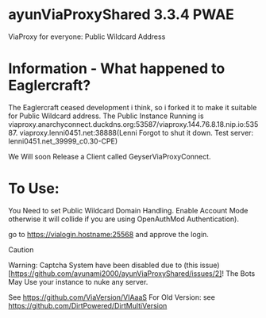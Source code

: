 # ayunViaProxyShared 3.3.4 PWAE
 ViaProxy for everyone: Public Wildcard Address

# Information - What happened to Eaglercraft?
The Eaglercraft ceased development i think, so i forked it to make it suitable for Public Wildcard address.
The Public Instance Running is
viaproxy.anarchyconnect.duckdns.org:53587/viaproxy.144.76.8.18.nip.io:53587.
viaproxy.lenni0451.net:38888(Lenni Forgot to shut it down. Test server: lenni0451.net_39999_c0.30-CPE)

We Will soon Release a Client called GeyserViaProxyConnect.

# To Use:
You Need to set Public Wildcard Domain Handling.
Enable Account Mode otherwise it will collide if you are using OpenAuthMod Authentication).

go to https://vialogin.hostname:25568 and approve the login.

> [!CAUTION]
> Warning: Captcha System have been disabled due to (this issue)[https://github.com/ayunami2000/ayunViaProxyShared/issues/2]!
> The Bots May Use your instance to nuke any server.




See https://github.com/ViaVersion/VIAaaS
For Old Version:
see https://github.com/DirtPowered/DirtMultiVersion
